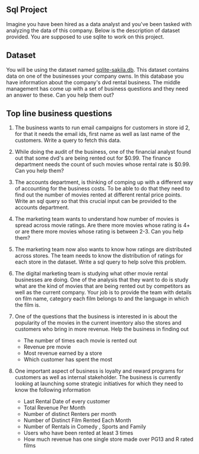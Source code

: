 ## Sql Project

Imagine you have been hired as a data analyst and you've been tasked with analyzing the data of this company. Below is the description of dataset provided. You are supposed to use sqlite to work on this project.

## **Dataset**
You will be using the dataset named [sqlite-sakila.db](./data/sqlite-sakila.db). This dataset contains data on one of the businesses your company owns. In this database you have information about the company's dvd rental business. The middle management has come up with a set of business questions and they need an answer to these. Can you help them out?

## Top line business questions

1. The business wants to run email campaigns for customers in store id 2, for that it needs the email ids, first name as well as last name of the customers. Write a query to fetch this data.

2. While doing the audit of the business, one of the financial analyst found out that some dvd's are being rented out for $0.99. The finance department needs the count of such movies whose rental rate is $0.99. Can you help them?

3. The accounts department, is thinking of comping up with a different way of accounting for the business costs. To be able to do that they need to find out the number of movies rented at different rental price points. Write an sql query so that this crucial input can be provided to the accounts department.

4. The marketing team wants to understand how number of movies is spread across movie ratings. Are there more movies whose rating is 4+ or are there more movies whose rating is between 2-3. Can you help them?

5. The marketing team now also wants to know how ratings are distributed across stores. The team needs to know the distribution of ratings for each store in the dataset. Write a sql query to help solve this problem.

6. The digital marketing team is studying what other movie rental businesses are doing. One of the analysis that they want to do is study what are the kind of movies that are being rented out by competitors as well as the current company. Your job is to provide the team with details on film name, category each film belongs to and the language in which the film is.

7. One of the questions that the business is interested in is about the popularity of the movies in the current inventory also the stores and customers who bring in more revenue. Help the business in finding out
    - The number of times each movie is rented out
    - Revenue pre movie
    - Most revenue earned by a store
    - Which customer has spent the most

8. One important aspect of business is loyalty and reward programs for customers as well as internal stakeholder. The business is currently looking at launching some strategic initiatives for which they need to know the following information

    - Last Rental Date of every customer
    - Total Revenue Per Month
    - Number of distinct Renters per month
    - Number of Distinct Film Rented Each Month
    - Number of Rentals in Comedy , Sports and Family
    - Users who have been rented at least 3 times
    - How much revenue has one single store made over PG13 and R rated films



